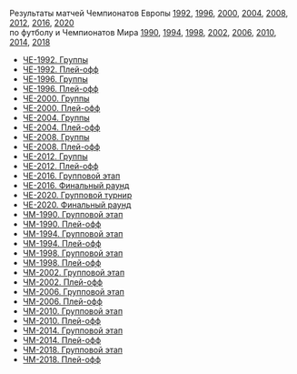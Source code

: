 Результаты матчей Чемпионатов Европы
[1992](/posts.html?find=ЧЕ-1992),
[1996](/posts.html?find=ЧЕ-1996),
[2000](/posts.html?find=ЧЕ-2000),
[2004](/posts.html?find=ЧЕ-2004),
[2008](/posts.html?find=ЧЕ-2008),
[2012](/posts.html?find=ЧЕ-2012),
[2016](/posts.html?find=ЧЕ-2016),
[2020](/posts.html?find=ЧЕ-2020)<br>
по футболу и Чемпионатов Мира
[1990](/posts.html?find=ЧМ-1990),
[1994](/posts.html?find=ЧМ-1994),
[1998](/posts.html?find=ЧМ-1998),
[2002](/posts.html?find=ЧМ-2002),
[2006](/posts.html?find=ЧМ-2006),
[2010](/posts.html?find=ЧМ-2010),
[2014](/posts.html?find=ЧМ-2014),
[2018](/posts.html?find=ЧМ-2018)

* [ЧЕ-1992. Группы](ЧЕ-1992.%20Группы)
* [ЧЕ-1992. Плей-офф](ЧЕ-1992.%20Плей-офф)
* [ЧЕ-1996. Группы](ЧЕ-1996.%20Группы)
* [ЧЕ-1996. Плей-офф](ЧЕ-1996.%20Плей-офф)
* [ЧЕ-2000. Группы](ЧЕ-2000.%20Группы)
* [ЧЕ-2000. Плей-офф](ЧЕ-2000.%20Плей-офф)
* [ЧЕ-2004. Группы](ЧЕ-2004.%20Группы)
* [ЧЕ-2004. Плей-офф](ЧЕ-2004.%20Плей-офф)
* [ЧЕ-2008. Группы](ЧЕ-2008.%20Группы)
* [ЧЕ-2008. Плей-офф](ЧЕ-2008.%20Плей-офф)
* [ЧЕ-2012. Группы](ЧЕ-2012.%20Группы)
* [ЧЕ-2012. Плей-офф](ЧЕ-2012.%20Плей-офф)
* [ЧЕ-2016. Групповой этап](ЧЕ-2016.%20Групповой%20этап)
* [ЧЕ-2016. Финальный раунд](ЧЕ-2016.%20Финальный%20раунд)
* [ЧЕ-2020. Групповой турнир](ЧЕ-2020.%20Групповой%20турнир)
* [ЧЕ-2020. Финальный раунд](ЧЕ-2020.%20Финальный%20раунд)
* [ЧМ-1990. Групповой этап](ЧМ-1990.%20Групповой%20этап)
* [ЧМ-1990. Плей-офф](ЧМ-1990.%20Плей-офф)
* [ЧМ-1994. Групповой этап](ЧМ-1994.%20Групповой%20этап)
* [ЧМ-1994. Плей-офф](ЧМ-1994.%20Плей-офф)
* [ЧМ-1998. Групповой этап](ЧМ-1998.%20Групповой%20этап)
* [ЧМ-1998. Плей-офф](ЧМ-1998.%20Плей-офф)
* [ЧМ-2002. Групповой этап](ЧМ-2002.%20Групповой%20этап)
* [ЧМ-2002. Плей-офф](ЧМ-2002.%20Плей-офф)
* [ЧМ-2006. Групповой этап](ЧМ-2006.%20Групповой%20этап)
* [ЧМ-2006. Плей-офф](ЧМ-2006.%20Плей-офф)
* [ЧМ-2010. Групповой этап](ЧМ-2010.%20Групповой%20этап)
* [ЧМ-2010. Плей-офф](ЧМ-2010.%20Плей-офф)
* [ЧМ-2014. Групповой этап](ЧМ-2014.%20Групповой%20этап)
* [ЧМ-2014. Плей-офф](ЧМ-2014.%20Плей-офф)
* [ЧМ-2018. Групповой этап](ЧМ-2018.%20Групповой%20этап)
* [ЧМ-2018. Плей-офф](ЧМ-2018.%20Плей-офф)